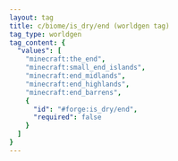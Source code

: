```yaml
---
layout: tag
title: c/biome/is_dry/end (worldgen tag)
tag_type: worldgen
tag_content: {
  "values": [
    "minecraft:the_end",
    "minecraft:small_end_islands",
    "minecraft:end_midlands",
    "minecraft:end_highlands",
    "minecraft:end_barrens",
    {
      "id": "#forge:is_dry/end",
      "required": false
    }
  ]
}
---
```

